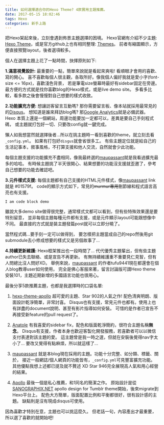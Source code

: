 ```yaml
---
title: 如何選擇適合你的Hexo Theme? 4款實用主題推薦。
date: 2017-05-15 18:02:46
tags: Hexo
categories: 新手上路
---
```


把Hexo架起來後，立刻會遇到佈景主題選擇的困境。
Hexo官網有介紹不少主題: [Hexo Theme](https://hexo.io/themes/)，或是官方github上也有相同整理: [Themes](https://github.com/hexojs/hexo/wiki/Themes)。
前者有縮圖顯示，方便直接預覽layout，後者選項較多。

個人在選擇主題上花了一點時間，抉擇原則如下:

**1.滿意視覺設計:**
最重要的一點，簡單來說就是看起來爽啦! 看順眼才會用的喜歡、寫的開心。
喜不喜歡每個人很主觀，各取所好。像我個人偏好我就是愛小字(font-size <= 16px)，喜歡淺色背景，
若是筆電size螢幕時最好有sidebar固定在旁邊。
最方便的方式就是找你喜歡blog的Hexo樣式，或是live demo site。
多看多比較，看多款之後會慢慢對自己想要的樣式收斂。

**2.功能擴充方便:**
想讓訪客留言互動嗎? 那你需要留言板、像本站就採用最常見的的[Disqus](https://disqus.com/)。
想知道是誰來拜訪blog嗎? 那[Google Analytics](https://www.google.com.tw/intl/zh-TW/analytics/)就是必備武器。
Hexo 本質上還是一個網站，周邊功能要加一定都可以，差異是要自己手刻程式碼，
或主題就打包好一切、只要改config就一鍵完成。

懶人如我想當然就選擇後者...所以在挑主題時一看到喜歡的theme，就立刻去看<code>_config.yml</code>。
如果有打包好<code>disgus</code>就會省很多工。
有些主題定位就是給自己的生活記事本，敘事風格，不打算支援和他人交流，自然就會少此功能。

每個主題支援的功能擴充不盡相同，像我最終選的[maupassant](https://github.com/tufu9441/maupassant-hexo)就是我看過擴充最多的哈哈。
有時候主題挑了半天很開心、結果想要的功能沒支援就歪邀了，參考自己想要的功能去確認吧。

**3.元件樣式支援:**
每個主題都有自己支援的HTML元件樣式，像[maupassant](https://github.com/tufu9441/maupassant-hexo) link 就是 #01579f。
code的顯示方式如下，常見的~~murmur專用~~刪節線和程式語言高亮也有支援。
```
I am code block demo
```
雖說大多demo site做得很完整，通常樣式文都可以看到，但有些特殊效果還是要特別留意，
並非每個主題每種元件都有支援，或是元件顯示layout可能跟想像中不同。
最直接的方式就是裝主題發篇post就可以立即分曉了。

當然程式碼...要手刻一定可以做得到，
要怎樣把主題當成自己的repo然後用git submodule去小修成想要的樣式又是另個故事了...

**4.持續更新維護:**
Hexo框架推出也一段時間了... 代代優秀主題輩出，但有些主題author已失去聯絡、或是宣告不再更新。
有無持續維護重不重要見仁見智，但有人問總比沒人問好XD。
舉例來說，[maupassant](https://github.com/tufu9441/maupassant-hexo) 的作者tufu9441現在都還會在個人blog教導user如何使用，
完全是佛心客服來著，留言討論版可謂Hexo theme安裝101，主題近期新增的多國語言功能也很用心。

最後分享5款推薦主題，也都是我選擇時的口袋名單:

1. [hexo-theme-apollo](https://github.com/pinggod/hexo-theme-apollo) 
超可愛的主題、Star 902的人氣之作! 配色清爽明朗、版面設計乾淨簡單，非常討喜。
Disqus也有支援，常見元件也都有。使用上也有詳盡的document說明、甚至有影片指導如何安裝。
可惜的是作者已宣告不再接受新feature的pull request了。

2. [Anatole](https://github.com/Ben02/hexo-theme-Anatole)
有我喜愛的sidebar fix，配色和版面乾淨簡約，很符合主題名稱**無念**。
Disqus有支援，作者本身也歡迎客製化開發服務，若喜歡者可以以微信支付表達對該主題的愛。
這主題曾是我一時之選，但就在安裝後覺得nav字太小了...
要改又覺得有點麻煩，所以就這樣了...

3. [maupassant](https://github.com/tufu9441/maupassant-hexo)
就是本blog現在採用的主題。功能十分完整、如分類、標籤、關於，
接近一般網誌/個人網頁的功能皆有，<code>_config.yml</code>可見豐富擴充功能。
其他優點我想上述都已提及就不贅述 XD
Star 946完全展現高人氣和用心經營的結果。

4. [Apollo](https://github.com/joyceim/hexo-theme-apollo)
最後一個是私心推薦，和1同名的簡潔之作。
原始設計是從 [SANOGRAPHIX.NET](https://github.com/sanographix/tumblr/tree/master/apollo) apollo design for Tumblr theme開始，後來migrate到Hexo平台上。
配色大方簡單，版面配置比例和平衡都很好，很有設計感的主題。
缺點則是沒有現成disqus可使用。

因為喜歡才特別在意，主題也可以挑這麼久。
但老話一句，內容產出才最重要，所以選了喜歡的就開始吧!
